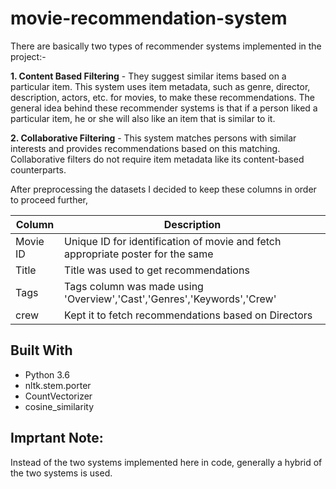 # movie-recommendation-system

There are basically two types of recommender systems implemented in the project:-

**1. Content Based Filtering** - They suggest similar items based on a particular item. This system uses item metadata, such as genre, director, description, actors, etc. for movies, to make these recommendations. The general idea behind these recommender systems is that if a person liked a particular item, he or she will also like an item that is similar to it.

**2. Collaborative Filtering** - This system matches persons with similar interests and provides recommendations based on this matching. Collaborative filters do not require item metadata like its content-based counterparts.

After preprocessing the datasets I decided to keep these columns in order to proceed further,

| Column | Description |
| --- | --- |
| Movie ID | Unique ID for identification of movie and fetch appropriate poster for the same |
| Title| Title was used to get recommendations |
| Tags | Tags column was made using 'Overview','Cast','Genres','Keywords','Crew'|
| crew | Kept it to fetch recommendations based on Directors |

## Built With

* Python 3.6
* nltk.stem.porter
* CountVectorizer
* cosine_similarity

## Imprtant Note:
Instead of the two systems implemented here in code, generally a hybrid of the two systems is used.
